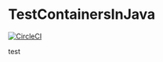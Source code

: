 # TestContainersInJava

[![CircleCI](https://circleci.com/gh/alchemy-studio/TestContainersInJava.svg?style=svg)](https://circleci.com/gh/alchemy-studio/TestContainersInJava)

test
